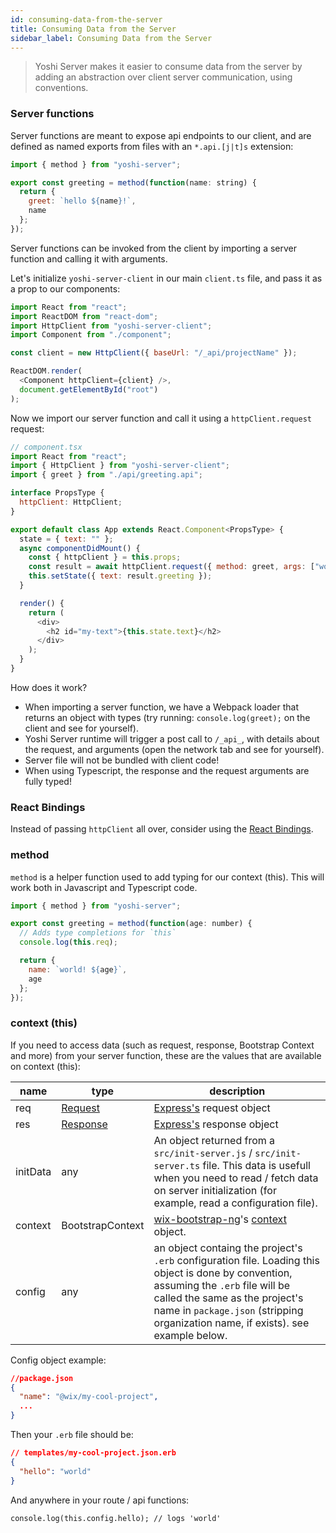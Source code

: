```yaml
---
id: consuming-data-from-the-server
title: Consuming Data from the Server
sidebar_label: Consuming Data from the Server
---
```


> Yoshi Server makes it easier to consume data from the server by adding an abstraction over client server communication, using conventions.

### Server functions

Server functions are meant to expose api endpoints to our client, and are defined as named exports from files with an `*.api.[j|t]s` extension:

```js
import { method } from "yoshi-server";

export const greeting = method(function(name: string) {
  return {
    greet: `hello ${name}!`,
    name
  };
});
```

Server functions can be invoked from the client by importing a server function and calling it with arguments.

Let's initialize `yoshi-server-client` in our main `client.ts` file, and pass it as a prop to our components:

```js
import React from "react";
import ReactDOM from "react-dom";
import HttpClient from "yoshi-server-client";
import Component from "./component";

const client = new HttpClient({ baseUrl: "/_api/projectName" });

ReactDOM.render(
  <Component httpClient={client} />,
  document.getElementById("root")
);
```

Now we import our server function and call it using a `httpClient.request` request:

```js
// component.tsx
import React from "react";
import { HttpClient } from "yoshi-server-client";
import { greet } from "./api/greeting.api";

interface PropsType {
  httpClient: HttpClient;
}

export default class App extends React.Component<PropsType> {
  state = { text: "" };
  async componentDidMount() {
    const { httpClient } = this.props;
    const result = await httpClient.request({ method: greet, args: ["world"] });
    this.setState({ text: result.greeting });
  }

  render() {
    return (
      <div>
        <h2 id="my-text">{this.state.text}</h2>
      </div>
    );
  }
}
```

How does it work?

- When importing a server function, we have a Webpack loader that returns an object with types (try running: `console.log(greet);` on the client and see for yourself).
- Yoshi Server runtime will trigger a post call to `/_api_`, with details about the request, and arguments (open the network tab and see for yourself).
- Server file will not be bundled with client code!
- When using Typescript, the response and the request arguments are fully typed!

### React Bindings

Instead of passing `httpClient` all over, consider using the [React Bindings]().

### method

`method` is a helper function used to add typing for our context (this). This will work both in Javascript and Typescript code.

```js
import { method } from "yoshi-server";

export const greeting = method(function(age: number) {
  // Adds type completions for `this`
  console.log(this.req);

  return {
    name: `world! ${age}`,
    age
  };
});
```

### context (this)

If you need to access data (such as request, response, Bootstrap Context and more) from your server function, these are the values that are available on context (this):

| name     | type                                                                      | description                                                                                                                                                                                                                                                  |
| -------- | ------------------------------------------------------------------------- | ------------------------------------------------------------------------------------------------------------------------------------------------------------------------------------------------------------------------------------------------------------ |
| req      | [Request](https://github.com/types/express/blob/master/lib/request.d.ts)  | [Express's](http://expressjs.com) request object                                                                                                                                                                                                             |
| res      | [Response](https://github.com/types/express/blob/master/lib/request.d.ts) | [Express's](http://expressjs.com) response object                                                                                                                                                                                                            |
| initData | any                                                                       | An object returned from a `src/init-server.js` / `src/init-server.ts` file. This data is usefull when you need to read / fetch data on server initialization (for example, read a configuration file).                                                       |
| context  | BootstrapContext                                                          | [wix-bootstrap-ng](https://github.com/wix-platform/wix-node-platform)'s [context](https://github.com/wix-platform/wix-node-platform/tree/master/bootstrap/wix-bootstrap-ng#context) object.                                                                  |
| config   | any                                                                       | an object containg the project's `.erb` configuration file. Loading this object is done by convention, assuming the `.erb` file will be called the same as the project's name in `package.json` (stripping organization name, if exists). see example below. |

Config object example:

```json
//package.json
{
  "name": "@wix/my-cool-project",
  ...
}
```

Then your `.erb` file should be:

```json
// templates/my-cool-project.json.erb
{
  "hello": "world"
}
```

And anywhere in your route / api functions:

```
console.log(this.config.hello); // logs 'world'
```
